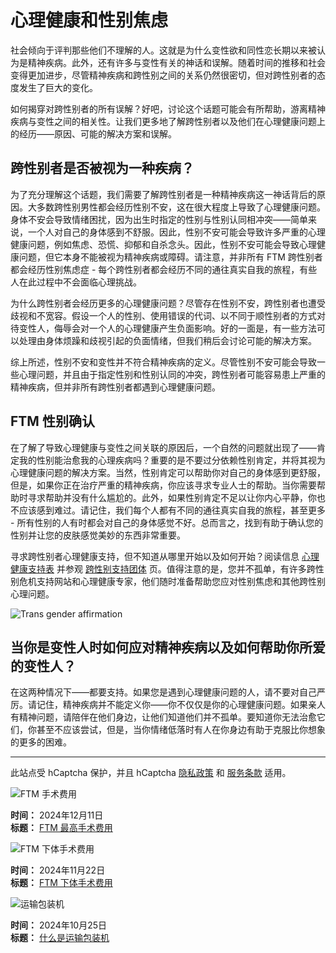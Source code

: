 # 心理健康和性别焦虑

社会倾向于评判那些他们不理解的人。这就是为什么变性欲和同性恋长期以来被认为是精神疾病。此外，还有许多与变性有关的神话和误解。随着时间的推移和社会变得更加进步，尽管精神疾病和跨性别之间的关系仍然很密切，但对跨性别者的态度发生了巨大的变化。

如何揭穿对跨性别者的所有误解？好吧，讨论这个话题可能会有所帮助，游离精神疾病与变性之间的相关性。让我们更多地了解跨性别者以及他们在心理健康问题上的经历——原因、可能的解决方案和误解。

## 跨性别者是否被视为一种疾病？

为了充分理解这个话题，我们需要了解跨性别者是一种精神疾病这一神话背后的原因。大多数跨性别男性都会经历性别不安，这在很大程度上导致了心理健康问题。身体不安会导致情绪困扰，因为出生时指定的性别与性别认同相冲突——简单来说，一个人对自己的身体感到不舒服。因此，性别不安可能会导致许多严重的心理健康问题，例如焦虑、恐慌、抑郁和自杀念头。因此，性别不安可能会导致心理健康问题，但它本身不能被视为精神疾病或障碍。请注意，并非所有 FTM 跨性别者都会经历性别焦虑症 - 每个跨性别者都会经历不同的通往真实自我的旅程，有些人在此过程中不会面临心理挑战。

为什么跨性别者会经历更多的心理健康问题？尽管存在性别不安，跨性别者也遭受歧视和不宽容。假设一个人的性别、使用错误的代词、以不同于顺性别者的方式对待变性人，侮辱会对一个人的心理健康产生负面影响。好的一面是，有一些方法可以处理由身体烦躁和歧视引起的负面情绪，但我们稍后会讨论可能的解决方案。

综上所述，性别不安和变性并不符合精神疾病的定义。尽管性别不安可能会导致一些心理问题，并且由于指定性别和性别认同的冲突，跨性别者可能容易患上严重的精神疾病，但并非所有跨性别者都遇到心理健康问题。

## FTM 性别确认

在了解了导致心理健康与变性之间关联的原因后，一个自然的问题就出现了——肯定我的性别能治愈我的心理疾病吗？重要的是不要过分依赖性别肯定，并将其视为心理健康问题的解决方案。当然，性别肯定可以帮助你对自己的身体感到更舒服，但是，如果你正在治疗严重的精神疾病，你应该寻求专业人士的帮助。当你需要帮助时寻求帮助并没有什么尴尬的。此外，如果性别肯定不足以让你内心平​​静，你也不应该感到难过。请记住，我们每个人都有不同的通往真实自我的旅程，甚至更多 - 所有性别的人有时都会对自己的身体感觉不好。总而言之，找到有助于确认您的性别并让您的皮肤感觉美妙的东西非常重要。

寻求跨性别者心理健康支持，但不知道从哪里开始以及如何开始？阅读信息 [心理健康支持表](https://www.nhs.uk/mental-health/advice-for-life-situations-and-events/mental-health-support-if-you-are-gay-lesbian-bisexual-lgbtq/) 并参观 [跨性别支持团体](https://www.verywellmind.com/best-online-transgender-support-groups-4800840) 页。值得注意的是，您并不孤单，有许多跨性别危机支持网站和心理健康专家，他们随时准备帮助您应对性别焦虑和其他跨性别心理问题。

![Trans gender affirmation](https://cdn.shopify.com/s/files/1/0576/8691/7295/files/Trans_gender_affirmation_480x480.jpg?v=1636095263)

## 当你是变性人时如何应对精神疾病以及如何帮助你所爱的变性人？

在这两种情况下——都要支持。如果您是遇到心理健康问题的人，请不要对自己严厉。请记住，精神疾病并不能定义你——你不仅仅是你的心理健康问题。如果亲人有精神问题，请陪伴在他们身边，让他们知道他们并不孤单。要知道你无法治愈它们，你甚至不应该尝试，但是，当你情绪低落时有人在你身边有助于克服比你想象的更多的困难。

---

此站点受 hCaptcha 保护，并且 hCaptcha [隐私政策](https://hcaptcha.com/privacy) 和 [服务条款](https://hcaptcha.com/terms) 适用。

![FTM 手术费用](//www.emisil.com/cdn/shop/articles/Surgery.jpg?v=1734680359&width=1080)

**时间：** 2024年12月11日  
**标题：** [FTM 最高手术费用](https://www.emisil.com/zh/blogs/all-blog-posts/ftm-%E6%9C%80%E9%AB%98%E6%89%8B%E6%9C%AF%E8%B4%B9%E7%94%A8)

![FTM 下体手术费用](//www.emisil.com/cdn/shop/articles/FTM_Bottom_surgery.jpg?v=1732176676&width=1080)

**时间：** 2024年11月22日  
**标题：** [FTM 下体手术费用](https://www.emisil.com/zh/blogs/all-blog-posts/ftm-bottom-surgery-costs)

![运输包装机](//www.emisil.com/cdn/shop/articles/8798afb8c035a558faa3d45b55aed54d.jpg?v=1653892014&width=1080)

**时间：** 2024年10月25日  
**标题：** [什么是运输包装机](https://www.emisil.com/zh/blogs/all-blog-posts/what-is-a-packer)